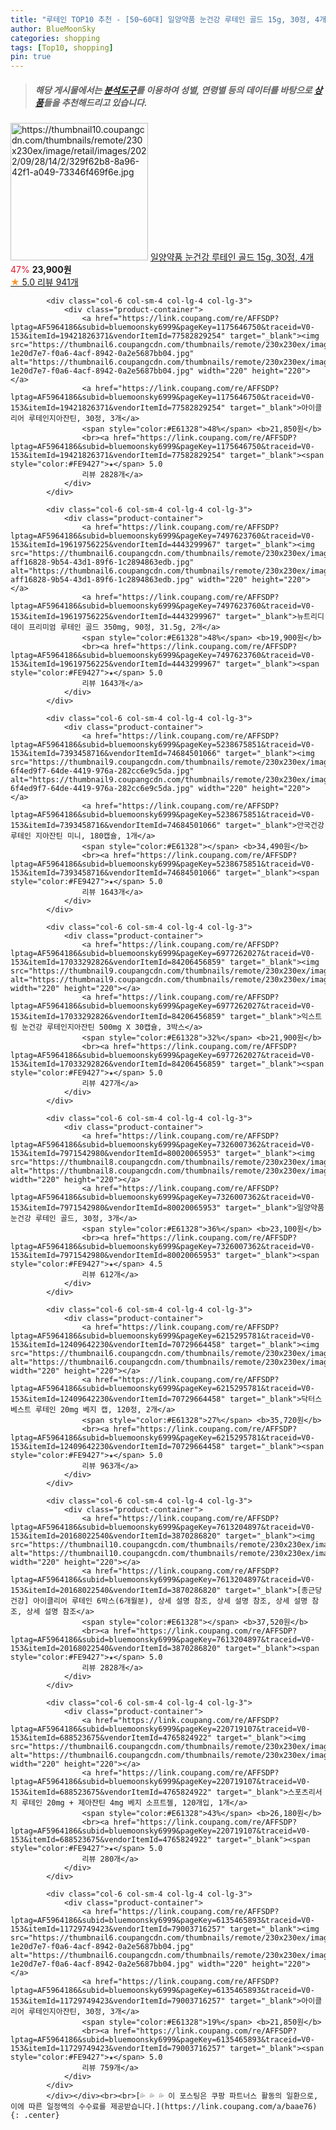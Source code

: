 ```yaml
---
title: "루테인 TOP10 추천 - [50~60대] 일양약품 눈건강 루테인 골드 15g, 30정, 4개"
author: BlueMoonSky
categories: shopping
tags: [Top10, shopping]
pin: true
---
```


> ##### 해당 게시물에서는 [**분석도구**](https://itemscout.io/)를 이용하여 **성별**, **연령별** 등의 데이터를 바탕으로 [**상품**](https://link.coupang.com/a/baae76)들을 추천해드리고 있습니다.
<div class="container"><div class="row">
            <div class="col-6 col-sm-4 col-lg-4 col-lg-3">
                <div class="product-container">
                    <a href="https://link.coupang.com/re/AFFSDP?lptag=AF5964186&subid=bluemoonsky6999&pageKey=7326007362&traceid=V0-153&itemId=3276643714&vendorItemId=83289676698" target="_blank"><img src="https://thumbnail10.coupangcdn.com/thumbnails/remote/230x230ex/image/retail/images/2022/09/28/14/2/329f62b8-8a96-42f1-a049-73346f469f6e.jpg" alt="https://thumbnail10.coupangcdn.com/thumbnails/remote/230x230ex/image/retail/images/2022/09/28/14/2/329f62b8-8a96-42f1-a049-73346f469f6e.jpg" width="220" height="220"></a>
                    <a href="https://link.coupang.com/re/AFFSDP?lptag=AF5964186&subid=bluemoonsky6999&pageKey=7326007362&traceid=V0-153&itemId=3276643714&vendorItemId=83289676698" target="_blank">일양약품 눈건강 루테인 골드 15g, 30정, 4개</a>
                    <span style="color:#E61328">47%</span> <b>23,900원</b>
                    <br><a href="https://link.coupang.com/re/AFFSDP?lptag=AF5964186&subid=bluemoonsky6999&pageKey=7326007362&traceid=V0-153&itemId=3276643714&vendorItemId=83289676698" target="_blank"><span style="color:#FE9427">★</span> 5.0
                    리뷰 941개</a>
                </div>
            </div>
            
            <div class="col-6 col-sm-4 col-lg-4 col-lg-3">
                <div class="product-container">
                    <a href="https://link.coupang.com/re/AFFSDP?lptag=AF5964186&subid=bluemoonsky6999&pageKey=1175646750&traceid=V0-153&itemId=19421826371&vendorItemId=77582829254" target="_blank"><img src="https://thumbnail6.coupangcdn.com/thumbnails/remote/230x230ex/image/retail/images/2366218950490312-1e20d7e7-f0a6-4acf-8942-0a2e5687bb04.jpg" alt="https://thumbnail6.coupangcdn.com/thumbnails/remote/230x230ex/image/retail/images/2366218950490312-1e20d7e7-f0a6-4acf-8942-0a2e5687bb04.jpg" width="220" height="220"></a>
                    <a href="https://link.coupang.com/re/AFFSDP?lptag=AF5964186&subid=bluemoonsky6999&pageKey=1175646750&traceid=V0-153&itemId=19421826371&vendorItemId=77582829254" target="_blank">아이클리어 루테인지아잔틴, 30정, 3개</a>
                    <span style="color:#E61328">48%</span> <b>21,850원</b>
                    <br><a href="https://link.coupang.com/re/AFFSDP?lptag=AF5964186&subid=bluemoonsky6999&pageKey=1175646750&traceid=V0-153&itemId=19421826371&vendorItemId=77582829254" target="_blank"><span style="color:#FE9427">★</span> 5.0
                    리뷰 2828개</a>
                </div>
            </div>
            
            <div class="col-6 col-sm-4 col-lg-4 col-lg-3">
                <div class="product-container">
                    <a href="https://link.coupang.com/re/AFFSDP?lptag=AF5964186&subid=bluemoonsky6999&pageKey=7497623760&traceid=V0-153&itemId=19619756225&vendorItemId=4443299967" target="_blank"><img src="https://thumbnail6.coupangcdn.com/thumbnails/remote/230x230ex/image/retail/images/8999977054299618-aff16828-9b54-43d1-89f6-1c2894863edb.jpg" alt="https://thumbnail6.coupangcdn.com/thumbnails/remote/230x230ex/image/retail/images/8999977054299618-aff16828-9b54-43d1-89f6-1c2894863edb.jpg" width="220" height="220"></a>
                    <a href="https://link.coupang.com/re/AFFSDP?lptag=AF5964186&subid=bluemoonsky6999&pageKey=7497623760&traceid=V0-153&itemId=19619756225&vendorItemId=4443299967" target="_blank">뉴트리디데이 프리미엄 루테인 골드 350mg, 90정, 31.5g, 2개</a>
                    <span style="color:#E61328">48%</span> <b>19,900원</b>
                    <br><a href="https://link.coupang.com/re/AFFSDP?lptag=AF5964186&subid=bluemoonsky6999&pageKey=7497623760&traceid=V0-153&itemId=19619756225&vendorItemId=4443299967" target="_blank"><span style="color:#FE9427">★</span> 5.0
                    리뷰 1643개</a>
                </div>
            </div>
            
            <div class="col-6 col-sm-4 col-lg-4 col-lg-3">
                <div class="product-container">
                    <a href="https://link.coupang.com/re/AFFSDP?lptag=AF5964186&subid=bluemoonsky6999&pageKey=5238675851&traceid=V0-153&itemId=7393458716&vendorItemId=74684501066" target="_blank"><img src="https://thumbnail9.coupangcdn.com/thumbnails/remote/230x230ex/image/retail/images/41727398877186-6f4ed9f7-64de-4419-976a-282cc6e9c5da.jpg" alt="https://thumbnail9.coupangcdn.com/thumbnails/remote/230x230ex/image/retail/images/41727398877186-6f4ed9f7-64de-4419-976a-282cc6e9c5da.jpg" width="220" height="220"></a>
                    <a href="https://link.coupang.com/re/AFFSDP?lptag=AF5964186&subid=bluemoonsky6999&pageKey=5238675851&traceid=V0-153&itemId=7393458716&vendorItemId=74684501066" target="_blank">안국건강 루테인 지아잔틴 미니, 180캡슐, 1개</a>
                    <span style="color:#E61328"></span> <b>34,490원</b>
                    <br><a href="https://link.coupang.com/re/AFFSDP?lptag=AF5964186&subid=bluemoonsky6999&pageKey=5238675851&traceid=V0-153&itemId=7393458716&vendorItemId=74684501066" target="_blank"><span style="color:#FE9427">★</span> 5.0
                    리뷰 1643개</a>
                </div>
            </div>
            
            <div class="col-6 col-sm-4 col-lg-4 col-lg-3">
                <div class="product-container">
                    <a href="https://link.coupang.com/re/AFFSDP?lptag=AF5964186&subid=bluemoonsky6999&pageKey=6977262027&traceid=V0-153&itemId=17033292826&vendorItemId=84206456859" target="_blank"><img src="https://thumbnail9.coupangcdn.com/thumbnails/remote/230x230ex/image/vendor_inventory/2846/33425047718be466a00d21ff304b7e9233d6d8e050ebfd50d9b74f78bfb1.jpg" alt="https://thumbnail9.coupangcdn.com/thumbnails/remote/230x230ex/image/vendor_inventory/2846/33425047718be466a00d21ff304b7e9233d6d8e050ebfd50d9b74f78bfb1.jpg" width="220" height="220"></a>
                    <a href="https://link.coupang.com/re/AFFSDP?lptag=AF5964186&subid=bluemoonsky6999&pageKey=6977262027&traceid=V0-153&itemId=17033292826&vendorItemId=84206456859" target="_blank">익스트림 눈건강 루테인지아잔틴 500mg X 30캡슐, 3박스</a>
                    <span style="color:#E61328">32%</span> <b>21,900원</b>
                    <br><a href="https://link.coupang.com/re/AFFSDP?lptag=AF5964186&subid=bluemoonsky6999&pageKey=6977262027&traceid=V0-153&itemId=17033292826&vendorItemId=84206456859" target="_blank"><span style="color:#FE9427">★</span> 5.0
                    리뷰 427개</a>
                </div>
            </div>
            
            <div class="col-6 col-sm-4 col-lg-4 col-lg-3">
                <div class="product-container">
                    <a href="https://link.coupang.com/re/AFFSDP?lptag=AF5964186&subid=bluemoonsky6999&pageKey=7326007362&traceid=V0-153&itemId=7971542980&vendorItemId=80020065953" target="_blank"><img src="https://thumbnail8.coupangcdn.com/thumbnails/remote/230x230ex/image/vendor_inventory/7551/b145a06e7600424e55c906fd18583118f60b78bb35d656d7a9dd84a62a65.jpg" alt="https://thumbnail8.coupangcdn.com/thumbnails/remote/230x230ex/image/vendor_inventory/7551/b145a06e7600424e55c906fd18583118f60b78bb35d656d7a9dd84a62a65.jpg" width="220" height="220"></a>
                    <a href="https://link.coupang.com/re/AFFSDP?lptag=AF5964186&subid=bluemoonsky6999&pageKey=7326007362&traceid=V0-153&itemId=7971542980&vendorItemId=80020065953" target="_blank">일양약품 눈건강 루테인 골드, 30정, 3개</a>
                    <span style="color:#E61328">36%</span> <b>23,100원</b>
                    <br><a href="https://link.coupang.com/re/AFFSDP?lptag=AF5964186&subid=bluemoonsky6999&pageKey=7326007362&traceid=V0-153&itemId=7971542980&vendorItemId=80020065953" target="_blank"><span style="color:#FE9427">★</span> 4.5
                    리뷰 612개</a>
                </div>
            </div>
            
            <div class="col-6 col-sm-4 col-lg-4 col-lg-3">
                <div class="product-container">
                    <a href="https://link.coupang.com/re/AFFSDP?lptag=AF5964186&subid=bluemoonsky6999&pageKey=6215295781&traceid=V0-153&itemId=12409642230&vendorItemId=70729664458" target="_blank"><img src="https://thumbnail6.coupangcdn.com/thumbnails/remote/230x230ex/image/vendor_inventory/9f2d/b8d366fb77e10c34ce561445f0e2e53d8d3d874a954e44d1c4eae2a1dd03.jpg" alt="https://thumbnail6.coupangcdn.com/thumbnails/remote/230x230ex/image/vendor_inventory/9f2d/b8d366fb77e10c34ce561445f0e2e53d8d3d874a954e44d1c4eae2a1dd03.jpg" width="220" height="220"></a>
                    <a href="https://link.coupang.com/re/AFFSDP?lptag=AF5964186&subid=bluemoonsky6999&pageKey=6215295781&traceid=V0-153&itemId=12409642230&vendorItemId=70729664458" target="_blank">닥터스베스트 루테인 20mg 베지 캡, 120정, 2개</a>
                    <span style="color:#E61328">27%</span> <b>35,720원</b>
                    <br><a href="https://link.coupang.com/re/AFFSDP?lptag=AF5964186&subid=bluemoonsky6999&pageKey=6215295781&traceid=V0-153&itemId=12409642230&vendorItemId=70729664458" target="_blank"><span style="color:#FE9427">★</span> 5.0
                    리뷰 963개</a>
                </div>
            </div>
            
            <div class="col-6 col-sm-4 col-lg-4 col-lg-3">
                <div class="product-container">
                    <a href="https://link.coupang.com/re/AFFSDP?lptag=AF5964186&subid=bluemoonsky6999&pageKey=7613204897&traceid=V0-153&itemId=20168022540&vendorItemId=3870286820" target="_blank"><img src="https://thumbnail10.coupangcdn.com/thumbnails/remote/230x230ex/image/vendor_inventory/e8de/51e93320b792e30355a6b65a1fca27f52c455df8bf6422bd471f264c9351.jpg" alt="https://thumbnail10.coupangcdn.com/thumbnails/remote/230x230ex/image/vendor_inventory/e8de/51e93320b792e30355a6b65a1fca27f52c455df8bf6422bd471f264c9351.jpg" width="220" height="220"></a>
                    <a href="https://link.coupang.com/re/AFFSDP?lptag=AF5964186&subid=bluemoonsky6999&pageKey=7613204897&traceid=V0-153&itemId=20168022540&vendorItemId=3870286820" target="_blank">[종근당건강] 아이클리어 루테인 6박스(6개월분), 상세 설명 참조, 상세 설명 참조, 상세 설명 참조, 상세 설명 참조</a>
                    <span style="color:#E61328"></span> <b>37,520원</b>
                    <br><a href="https://link.coupang.com/re/AFFSDP?lptag=AF5964186&subid=bluemoonsky6999&pageKey=7613204897&traceid=V0-153&itemId=20168022540&vendorItemId=3870286820" target="_blank"><span style="color:#FE9427">★</span> 5.0
                    리뷰 2828개</a>
                </div>
            </div>
            
            <div class="col-6 col-sm-4 col-lg-4 col-lg-3">
                <div class="product-container">
                    <a href="https://link.coupang.com/re/AFFSDP?lptag=AF5964186&subid=bluemoonsky6999&pageKey=220719107&traceid=V0-153&itemId=688523675&vendorItemId=4765824922" target="_blank"><img src="https://thumbnail6.coupangcdn.com/thumbnails/remote/230x230ex/image/vendor_inventory/a16b/6e067b2e9a75cd86eaf3f2b0af362efb0c4fad38b5ed42dfdc1dc07c1405.jpg" alt="https://thumbnail6.coupangcdn.com/thumbnails/remote/230x230ex/image/vendor_inventory/a16b/6e067b2e9a75cd86eaf3f2b0af362efb0c4fad38b5ed42dfdc1dc07c1405.jpg" width="220" height="220"></a>
                    <a href="https://link.coupang.com/re/AFFSDP?lptag=AF5964186&subid=bluemoonsky6999&pageKey=220719107&traceid=V0-153&itemId=688523675&vendorItemId=4765824922" target="_blank">스포츠리서치 루테인 20mg + 제아잔틴 4mg 베지 소프트젤, 120개입, 1개</a>
                    <span style="color:#E61328">43%</span> <b>26,180원</b>
                    <br><a href="https://link.coupang.com/re/AFFSDP?lptag=AF5964186&subid=bluemoonsky6999&pageKey=220719107&traceid=V0-153&itemId=688523675&vendorItemId=4765824922" target="_blank"><span style="color:#FE9427">★</span> 5.0
                    리뷰 280개</a>
                </div>
            </div>
            
            <div class="col-6 col-sm-4 col-lg-4 col-lg-3">
                <div class="product-container">
                    <a href="https://link.coupang.com/re/AFFSDP?lptag=AF5964186&subid=bluemoonsky6999&pageKey=6135465893&traceid=V0-153&itemId=11729749423&vendorItemId=79003716257" target="_blank"><img src="https://thumbnail6.coupangcdn.com/thumbnails/remote/230x230ex/image/retail/images/2366218950490312-1e20d7e7-f0a6-4acf-8942-0a2e5687bb04.jpg" alt="https://thumbnail6.coupangcdn.com/thumbnails/remote/230x230ex/image/retail/images/2366218950490312-1e20d7e7-f0a6-4acf-8942-0a2e5687bb04.jpg" width="220" height="220"></a>
                    <a href="https://link.coupang.com/re/AFFSDP?lptag=AF5964186&subid=bluemoonsky6999&pageKey=6135465893&traceid=V0-153&itemId=11729749423&vendorItemId=79003716257" target="_blank">아이클리어 루테인지아잔틴, 30정, 3개</a>
                    <span style="color:#E61328">19%</span> <b>21,850원</b>
                    <br><a href="https://link.coupang.com/re/AFFSDP?lptag=AF5964186&subid=bluemoonsky6999&pageKey=6135465893&traceid=V0-153&itemId=11729749423&vendorItemId=79003716257" target="_blank"><span style="color:#FE9427">★</span> 5.0
                    리뷰 759개</a>
                </div>
            </div>
            </div></div><br><br>[💦 💦 💦 이 포스팅은 쿠팡 파트너스 활동의 일환으로, 이에 따른 일정액의 수수료를 제공받습니다.](https://link.coupang.com/a/baae76){: .center}